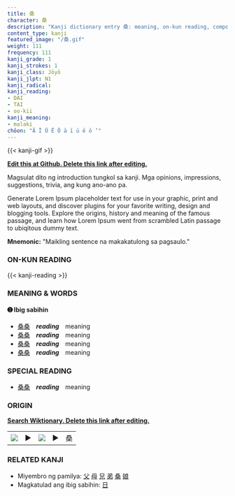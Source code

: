 ```yaml
---
title: 桑
character: 桑
description: "Kanji dictionary entry 桑: meaning, on-kun reading, compounds, origin, related kanji"
content_type: kanji
featured_image: "/桑.gif"
weight: 111
frequency: 111
kanji_grade: 1
kanji_strokes: 1
kanji_class: Jōyō
kanji_jlpt: N1
kanji_radical: 
kanji_reading: 
- DAI
- TAI
- oo-kii
kanji_meaning:
- malaki
chōon: "Ā Ī Ū Ē Ō ā ī ū ē ō ’"
---
```

[//]: # (Don't edit the line below. Kanji animated GIF code is automatically generated.)
{{< kanji-gif >}}

[//]: # (Edit below this line.)

**[Edit this at Github. Delete this link after editing.](https://github.com/tim0g/tim/tree/main/content/kanji/桑/index.md)**

Magsulat dito ng introduction tungkol sa kanji. Mga opinions, impressions, suggestions, trivia, ang kung ano-ano pa.

Generate Lorem Ipsum placeholder text for use in your graphic, print and web layouts, and discover plugins for your favorite writing, design and blogging tools. Explore the origins, history and meaning of the famous passage, and learn how Lorem Ipsum went from scrambled Latin passage to ubiqitous dummy text.
 
**Mnemonic:** "Maikling sentence na makakatulong sa pagsaulo."

### ON-KUN READING

[//]: # (Don't edit the line below. ON-KUN READING code is automatically generated.)
{{< kanji-reading >}}

### MEANING & WORDS

#### ➊ **Ibig sabihin**
  - [桑](../桑)[桑](../桑)　***reading***　meaning
  - [桑](../桑)[桑](../桑)　***reading***　meaning
  - [桑](../桑)[桑](../桑)　***reading***　meaning
  - [桑](../桑)[桑](../桑)　***reading***　meaning

### SPECIAL READING
  - [桑](../桑)[桑](../桑)　***reading***　meaning

### ORIGIN

**[Search Wiktionary. Delete this link after editing.](https://wiktionary.org/wiki/桑)**
<table class="kanji-table"><tr><td>
<img src="60px-桑-bronze.svg.png">
</td><td>▶</td><td>
<img src="60px-桑-oracle.svg.png">
</td><td>▶</td>
<td class="kanji-origin">桑</td>
</tr></table>

### RELATED KANJI
- Miyembro ng pamilya: [父](../父) [母](../母) [兄](../兄) [弟](../弟) [桑](../桑) [娘](../娘)
- Magkatulad ang ibig sabihin: [日](../日)
